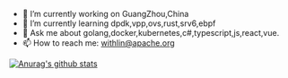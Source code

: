 

<!--
**withlin/withlin** is a ✨ _special_ ✨ repository because its `README.md` (this file) appears on your GitHub profile.
ovn,ceph,evpn,bgp,istio
Here are some ideas to get you started:

- 🔭 I’m currently working on GuangZhou,China
- 🌱 I’m currently learning 
- 👯 I’m looking to collaborate on ...
- 🤔 I’m looking for help with ...
- 💬 Ask me about golang,docker,ovs,kubernetes,c#,typescript,js,react,vue.
- 📫 How to reach me: withlin@apache.org
-->

- 🔭 I’m currently working on GuangZhou,China
- 🌱 I’m currently learning dpdk,vpp,ovs,rust,srv6,ebpf
- 💬 Ask me about golang,docker,kubernetes,c#,typescript,js,react,vue.
- 📫 How to reach me: withlin@apache.org


[![Anurag's github stats](https://github-readme-stats.vercel.app/api?username=withlin&show_icons=true)](https://github.com/anuraghazra/github-readme-stats)
